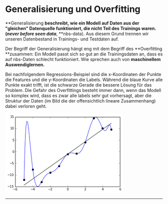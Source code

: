 # Generalisierung und Overfitting

**Generalisierung **beschreibt,  wie ein Modell auf Daten aus der "gleichen" Datenquelle funktioniert, die nicht Teil des Trainings waren. (_never  before seen data_**, **nbs-data). Aus diesem Grund trennen wir unseren Datenbestand in Trainings- und Testdaten auf.

Der Begriff der Generalisierung hängt eng mit dem Begriff des **Overfitting **zusammen: Ein Modell passt sich so gut an die Trainingsdaten an, dass es auf nbs-Daten schlecht funktioniert. Wie sprechen auch von **maschinellem Auswendiglernen.**

Bei nachfolgendem Regressions-Beispiel sind die x-Koordinaten der Punkte die Features und die y-Koordinaten die Labels. Während die blaue Kurve alle Punkte exakt trifft, ist die schwarze Gerade die bessere Lösung für das Problem. Die Gefahr des Overfittings besteht immer dann, wenn das Modell so komplex wird, dass es zwar alle labels sehr gut vorhersagt, aber die Struktur der Daten (im Bild die der offensichtlich lineare Zusammenhang) dabei verloren geht.

![Quelle: Wikipedia](<../../.gitbook/assets/image (106).png>)

****
